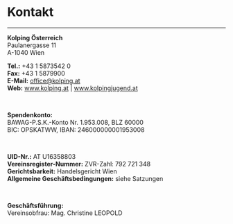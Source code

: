 # Kontakt

---

<b>Kolping Österreich</b>
<br style="margin:0;padding:0;line-height:1;">
Paulanergasse 11
<br style="margin:0;padding:0;line-height:1;">
A-1040 Wien

<b>Tel.:</b> +43 1 5873542 0
<br style="margin:0;padding:0;line-height:1;">
<b>Fax:</b> +43 1 5879900
<br style="margin:0;padding:0;line-height:1;">
<b>E-Mail:</b> office@kolping.at
<br style="margin:0;padding:0;line-height:1;">
<b>Web:</b> www.kolping.at | www.kolpingjugend.at

<br>

<b>Spendenkonto:</b>
<br style="margin:0;padding:0;line-height:1;">
BAWAG-P.S.K.-Konto Nr. 1.953.008, BLZ 60000
<br style="margin:0;padding:0;line-height:1;">
BIC: OPSKATWW, IBAN: 246000000001953008

<br>

<b>UID-Nr.:</b> AT U16358803
<br style="margin:0;padding:0;line-height:1;">
<b>Vereinsregister-Nummer:</b> ZVR-Zahl: 792 721 348
<br style="margin:0;padding:0;line-height:1;">
<b>Gerichtsbarkeit:</b> Handelsgericht Wien
<br style="margin:0;padding:0;line-height:1;">
<b>Allgemeine Geschäftsbedingungen:</b> siehe Satzungen

<br>

<b>Geschäftsführung:</b>
<br style="margin:0;padding:0;line-height:1;">
Vereinsobfrau: Mag. Christine LEOPOLD